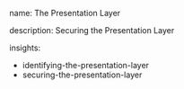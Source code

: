 name: The Presentation Layer

description: Securing the Presentation Layer

insights:
  - identifying-the-presentation-layer
  - securing-the-presentation-layer
